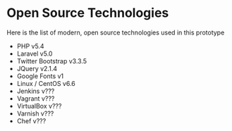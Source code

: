 # Open Source Technologies

Here is the list of modern, open source technologies used in this prototype

+ PHP v5.4
+ Laravel v5.0
+ Twitter Bootstrap v3.3.5
+ JQuery v2.1.4
+ Google Fonts v1
+ Linux / CentOS v6.6
+ Jenkins v???
+ Vagrant v???
+ VirtualBox v???
+ Varnish v???
+ Chef v???
